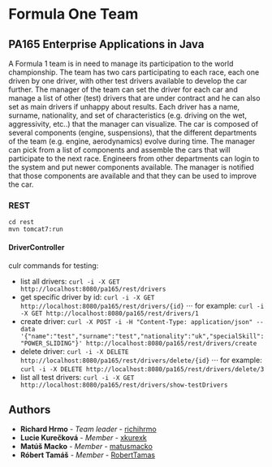 # Formula One Team
## PA165 Enterprise Applications in Java

A Formula 1 team is in need to manage its participation to the world championship. The team has two cars participating to each race, each one driven by one driver, with other test drivers available to develop the car further. The manager of the team can set the driver for each car and manage a list of other (test) drivers that are under contract and he can also set as main drivers if unhappy about results. Each driver has a name, surname, nationality, and set of characteristics (e.g. driving on the wet, aggressivity, etc..) that the manager can visualize. The car is composed of several components (engine, suspensions), that the different departments of the team (e.g. engine, aerodynamics) evolve during time. The manager can pick from a list of components and assemble the cars that will participate to the next race. Engineers from other departments can login to the system and put newer components available. The manager is notified that those components are available and that they can be used to improve the car.

### REST
```
cd rest
mvn tomcat7:run
```
#### DriverController
culr commands for testing:
* list all drivers: `curl -i -X GET http://localhost:8080/pa165/rest/drivers`
* get specific driver by id: `curl -i -X GET http://localhost:8080/pa165/rest/drivers/{id}`
⋅⋅⋅ for example: `curl -i -X GET http://localhost:8080/pa165/rest/drivers/1`
* create driver: `curl -X POST -i -H "Content-Type: application/json" --data '{"name":"test","surname":"test","nationality":"uk","specialSkill":"POWER_SLIDING"}' http://localhost:8080/pa165/rest/drivers/create`
* delete driver: `curl -i -X DELETE http://localhost:8080/pa165/rest/drivers/delete/{id}`
⋅⋅⋅ for example: `curl -i -X DELETE http://localhost:8080/pa165/rest/drivers/delete/3`
* list all test drivers: `curl -i -X GET http://localhost:8080/pa165/rest/drivers/show-testDrivers`



## Authors

* **Richard Hrmo** - *Team leader* - [richihrmo](https://github.com/richihrmo)
* **Lucie Kurečková** - *Member* - [xkurexk](https://github.com/xkureck)
* **Matúš Macko** - *Member* - [matusmacko](https://github.com/matusmacko)
* **Róbert Tamáš** - *Member* - [RobertTamas](https://github.com/RobertTamas)



